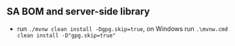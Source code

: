 SA BOM and server-side library
----------------------------
 - run `./mvnw clean install -Dgpg.skip=true`, on Windows run `.\mvnw.cmd clean install -D"gpg.skip=true"`
